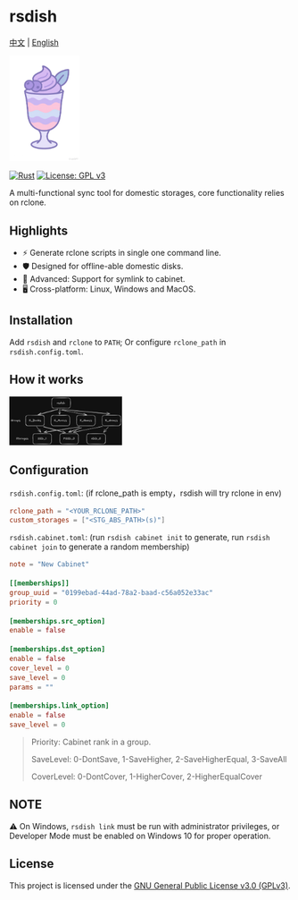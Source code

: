 # rsdish

[中文](README.md) |
[English](README_en.md)

[<img src="assets/parfait_gpt.png" width="25%" alt="Parfait logo">](#)

[![Rust](https://img.shields.io/badge/rust-1.73+-orange.svg)](https://www.rust-lang.org/)
[![License: GPL v3](https://img.shields.io/badge/License-GPLv3-blue.svg)](LICENSE)

A multi-functional sync tool for domestic storages, core functionality relies on rclone.

## Highlights
- ⚡️ Generate rclone scripts in single one command line.
- 🛡️ Designed for offline-able domestic disks.
- 🔗 Advanced: Support for symlink to cabinet.
- 🖥️ Cross-platform: Linux, Windows and MacOS.

## Installation

Add `rsdish` and `rclone` to `PATH`; Or configure `rclone_path` in `rsdish.config.toml`.

## How it works
[<img src="assets/how_it_works.png" width="40%" alt="How_it_works">](#)

## Configuration

`rsdish.config.toml`: (if rclone_path is empty，rsdish will try rclone in env)

```toml
rclone_path = "<YOUR_RCLONE_PATH>"
custom_storages = ["<STG_ABS_PATH>(s)"]
```

`rsdish.cabinet.toml`: (run `rsdish cabinet init` to generate, run `rsdish cabinet join` to generate a random membership)

```toml
note = "New Cabinet"

[[memberships]]
group_uuid = "0199ebad-44ad-78a2-baad-c56a052e33ac"
priority = 0

[memberships.src_option]
enable = false

[memberships.dst_option]
enable = false
cover_level = 0
save_level = 0
params = ""

[memberships.link_option]
enable = false
save_level = 0
```


> Priority: Cabinet rank in a group.
>
> SaveLevel: 0-DontSave, 1-SaveHigher, 2-SaveHigherEqual, 3-SaveAll
> 
> CoverLevel: 0-DontCover, 1-HigherCover, 2-HigherEqualCover

## NOTE

⚠️ On Windows, `rsdish link` must be run with administrator privileges, or Developer Mode must be enabled on Windows 10 for proper operation.

## License

This project is licensed under the [GNU General Public License v3.0 (GPLv3)](LICENSE).
